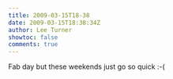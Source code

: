 ```yaml
---
title: 2009-03-15T18-38
date: 2009-03-15T18:38:34Z
author: Lee Turner
showtoc: false
comments: true
---
```


Fab day but these weekends just go so quick  :-(

